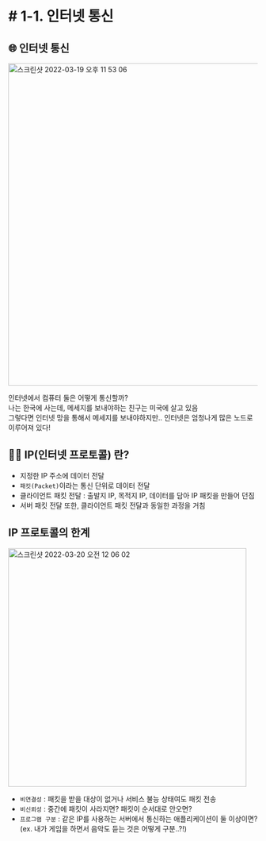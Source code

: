 # # 1-1. 인터넷 통신

## 🌐 인터넷 통신

<img width="650" alt="스크린샷 2022-03-19 오후 11 53 06" src="https://user-images.githubusercontent.com/97823928/159126021-02747623-0a76-437e-9270-3c202d9f5009.png">

인터넷에서 컴퓨터 둘은 어떻게 통신할까?  
나는 한국에 사는데, 메세지를 보내야하는 친구는 미국에 살고 있음  
그렇다면 인터넷 망을 통해서 메세지를 보내야하지만.. 인터넷은 엄청나게 많은 노드로 이루어져 있다!

## 🧑‍💻 IP(인터넷 프로토콜) 란?

* 지정한 IP 주소에 데이터 전달
* ```패킷(Packet)```이라는 통신 단위로 데이터 전달
* 클라이언트 패킷 전달 : 출발지 IP, 목적지 IP, 데이터를 담아 IP 패킷을 만들어 던짐
* 서버 패킷 전달 또한, 클라이언트 패킷 전달과 동일한 과정을 거침 

## IP 프로토콜의 한계
<img width="481" alt="스크린샷 2022-03-20 오전 12 06 02" src="https://user-images.githubusercontent.com/97823928/159126528-c739ec76-810d-4ba3-8b3f-963a0bd25b12.png">

* ```비연결성``` : 패킷을 받을 대상이 없거나 서비스 불능 상태여도 패킷 전송
* ```비신뢰성``` : 중간에 패킷이 사라지면? 패킷이 순서대로 안오면?
* ```프로그램 구분``` : 같은 IP를 사용하는 서버에서 통신하는 애플리케이션이 둘 이상이면? (ex. 내가 게임을 하면서 음악도 듣는 것은 어떻게 구분..?!)

